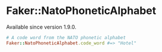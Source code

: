 # Faker::NatoPhoneticAlphabet

Available since version 1.9.0.

```ruby
# A code word from the NATO phonetic alphabet
Faker::NatoPhoneticAlphabet.code_word #=> "Hotel"
```
